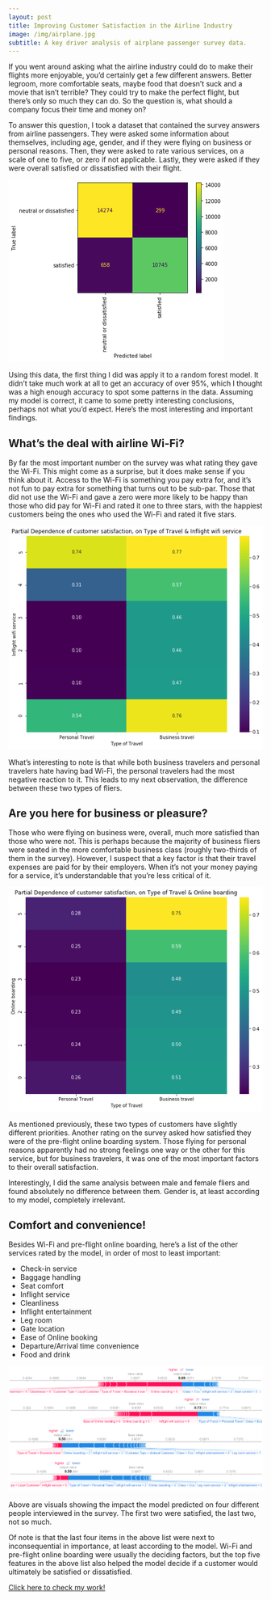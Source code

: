 ```yaml
---
layout: post
title: Improving Customer Satisfaction in the Airline Industry
image: /img/airplane.jpg
subtitle: A key driver analysis of airplane passenger survey data.
---
```


If you went around asking what the airline industry could do to make their flights more enjoyable, you’d certainly get a few different answers. Better legroom, more comfortable seats, maybe food that doesn’t suck and a movie that isn’t terrible? They could try to make the perfect flight, but there’s only so much they can do. So the question is, what should a company focus their time and money on? 

To answer this question, I took a dataset that contained the survey answers from airline passengers. They were asked some information about themselves, including age, gender, and if they were flying on business or personal reasons. Then, they were asked to rate various services, on a scale of one to five, or zero if not applicable. Lastly, they were asked if they were overall satisfied or dissatisfied with their flight. 

![alt text](https://github.com/BuildABuddha/AirlineSurveyProject/raw/master/images/image_1.png "Confusion Matrix")

Using this data, the first thing I did was apply it to a random forest model. It didn’t take much work at all to get an accuracy of over 95%, which I thought was a high enough accuracy to spot some patterns in the data. Assuming my model is correct, it came to some pretty interesting conclusions, perhaps not what you’d expect. Here’s the most interesting and important findings. 

## What’s the deal with airline Wi-Fi?

By far the most important number on the survey was what rating they gave the Wi-Fi. This might come as a surprise, but it does make sense if you think about it. Access to the Wi-Fi is something you pay extra for, and it’s not fun to pay extra for something that turns out to be sub-par. Those that did not use the Wi-Fi and gave a zero were more likely to be happy than those who did pay for Wi-Fi and rated it one to three stars, with the happiest customers being the ones who used the Wi-Fi and rated it five stars. 

![alt text](https://github.com/BuildABuddha/AirlineSurveyProject/raw/master/images/image_2.png "Wi-Fi Service partial dependency plot")

What’s interesting to note is that while both business travelers and personal travelers hate having bad Wi-Fi, the personal travelers had the most negative reaction to it. This leads to my next observation, the difference between these two types of fliers. 

## Are you here for business or pleasure?

Those who were flying on business were, overall, much more satisfied than those who were not. This is perhaps because the majority of business fliers were seated in the more comfortable business class (roughly two-thirds of them in the survey). However, I suspect that a key factor is that their travel expenses are paid for by their employers. When it’s not your money paying for a service, it’s understandable that you’re less critical of it. 

![alt text](https://github.com/BuildABuddha/AirlineSurveyProject/raw/master/images/image_3.png "Online Boarding partial dependency plot")

As mentioned previously, these two types of customers have slightly different priorities. Another rating on the survey asked how satisfied they were of the pre-flight online boarding system. Those flying for personal reasons apparently had no strong feelings one way or the other for this service, but for business travelers, it was one of the most important factors to their overall satisfaction. 

Interestingly, I did the same analysis between male and female fliers and found absolutely no difference between them. Gender is, at least according to my model, completely irrelevant. 

## Comfort and convenience!

Besides Wi-Fi and pre-flight online boarding, here’s a list of the other services rated by the model, in order of most to least important:

* Check-in service
* Baggage handling
* Seat comfort
* Inflight service
* Cleanliness
* Inflight entertainment
* Leg room
* Gate location
* Ease of Online booking
* Departure/Arrival time convenience 
* Food and drink

![alt text](https://github.com/BuildABuddha/AirlineSurveyProject/raw/master/images/image_4.png "Shaply Plots for satisfied and unsatisfied customers")

Above are visuals showing the impact the model predicted on four different people interviewed in the survey. The first two were satisfied, the last two, not so much.

Of note is that the last four items in the above list were next to inconsequential in importance, at least according to the model. Wi-Fi and pre-flight online boarding were usually the deciding factors, but the top five features in the above list also helped the model decide if a customer would ultimately be satisfied or dissatisfied. 

[Click here to check my work!](https://github.com/BuildABuddha/AirlineSurveyProject "Hazardous NEOs GitHub Repo")
